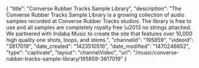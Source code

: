 {
    "title": "Converse Rubber Tracks Sample Library",
    "description": "The Converse Rubber Tracks Sample Library is a growing collection of audio samples recorded at Converse Rubber Tracks studios. The library is free to use and all samples are completely royalty free \u2013 no strings attached. We partnered with Indaba Music to create the site that features over 10,000 high quality one shots, loops, and stems.",
    "channelid": "195859",
    "videoid": "3817019",
    "date_created": "1423510516",
    "date_modified": "1470246652",
    "type": "captivate",
    "layout": "channelVideo",
    "url": "\/music\/converse-rubber-tracks-sample-library\/195859-3817019"
}